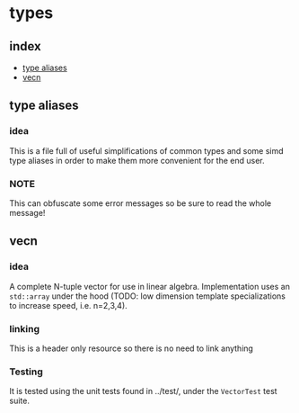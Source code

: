 # types
## index 
- [type aliases](#type-aliases)
- [vecn](#vecn)

## type aliases 
### idea
This is a file full of useful simplifications of common types and some simd type aliases 
in order to make them more convenient for the end user.
### NOTE 
This can obfuscate some error messages so be sure to read the whole message!

## vecn
### idea
A complete N-tuple vector for use in linear algebra.
Implementation uses an `std::array` under the hood (TODO: low dimension template 
specializations to increase speed, i.e. n=2,3,4).
### linking
This is a header only resource so there is no need to link anything
### Testing
It is tested using the unit tests found in ../test/, under the `VectorTest` test suite.
